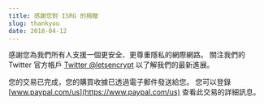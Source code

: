 ```yaml
---
title: 感謝您對 ISRG 的捐贈
slug: thankyou
date: 2018-04-12
---
```


感謝您為我們所有人支援一個更安全、更尊重隱私的網際網路。 關注我們的 Twitter 官方帳戶 [Twitter @letsencrypt](https://twitter.com/letsencrypt) 以了解我們的最新進展。

您的交易已完成，您的購買收據已透過電子郵件發送給您。 您可以登錄 [www.paypal.com/us](https://www.paypal.com/us) 查看此交易的詳細訊息。
